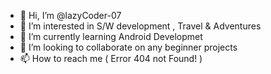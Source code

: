 - 👋 Hi, I’m @lazyCoder-07
- 👀 I’m interested in S/W development , Travel & Adventures
- 🌱 I’m currently learning Android Developmet
- 💞️ I’m looking to collaborate on any beginner projects
- 📫 How to reach me ( Error 404 not Found! )

<!---
lazyCoder-07/lazyCoder-07 is a ✨ special ✨ repository because its `README.md` (this file) appears on your GitHub profile.
You can click the Preview link to take a look at your changes.
--->

